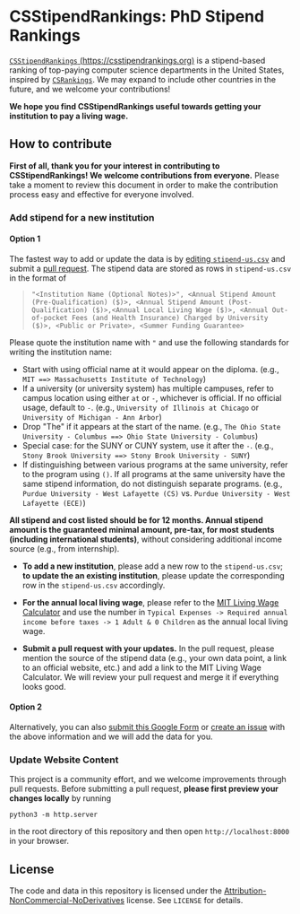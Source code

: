 # CSStipendRankings: PhD Stipend Rankings

[`CSStipendRankings` (https://csstipendrankings.org)](https://csstipendrankings.org) is a stipend-based ranking of top-paying computer science departments in the United States, inspired by [`CSRankings`](https://csrankings.org). We may expand to include other countries in the future, and we welcome your contributions!

**We hope you find CSStipendRankings useful towards getting your institution to pay a living wage.**

## How to contribute

**First of all, thank you for your interest in contributing to CSStipendRankings! We welcome contributions from everyone.** Please take a moment to review this document in order to make the contribution process easy and effective for everyone involved.

### Add stipend for a new institution

#### Option 1
The fastest way to add or update the data is by [editing `stipend-us.csv`](https://github.com/CSStipendRankings/CSStipendRankings/edit/main/stipend-us.csv) and submit a [pull request](https://github.com/CSStipendRankings/CSStipendRankings/pulls). The stipend data are stored as rows in `stipend-us.csv` in the format of 

> ```"<Institution Name (Optional Notes)>", <Annual Stipend Amount (Pre-Qualification) ($)>, <Annual Stipend Amount (Post-Qualification) ($)>,<Annual Local Living Wage ($)>, <Annual Out-of-pocket Fees (and Health Insurance) Charged by University ($)>, <Public or Private>, <Summer Funding Guarantee>```

Please quote the institution name with `"` and use the following standards for writing the institution name:
- Start with using official name at it would appear on the diploma. (e.g., `MIT ==> Massachusetts Institute of Technology`)
- If a university (or university system) has multiple campuses, refer to campus location using either `at` or `-`, whichever is official. If no official usage, default to `-`. (e.g., `University of Illinois at Chicago` or `University of Michigan - Ann Arbor`)
- Drop "The" if it appears at the start of the name. (e.g., `The Ohio State University - Columbus ==> Ohio State University - Columbus`)
- Special case: for the SUNY or CUNY system, use it after the `-`. (e.g., `Stony Brook University ==> Stony Brook University - SUNY`)
- If distinguishing between various programs at the same university, refer to the program using `()`. If all programs at the same university have the same stipend information, do not distinguish separate programs. (e.g., `Purdue University - West Lafayette (CS)` vs. `Purdue University - West Lafayette (ECE)`)

**All stipend and cost listed should be for 12 months. Annual stipend amount is the guaranteed minimal amount, pre-tax, for most students (including international students)**, without considering additional income source (e.g., from internship).


- **To add a new institution**, please add a new row to the `stipend-us.csv`; **to update the an existing institution**, please update the corresponding row in the `stipend-us.csv` accordingly. 

- **For the annual local living wage**, please refer to the [MIT Living Wage Calculator](http://livingwage.mit.edu/) and use the number in `Typical Expenses -> Required annual income before taxes -> 1 Adult & 0 Children` as the annual local living wage.

- **Submit a pull request with your updates.** In the pull request, please mention the source of the stipend data (e.g., your own data point, a link to an official website, etc.) and add a link to the 
MIT Living Wage Calculator. We will review your pull request and merge it if everything looks good.

#### Option 2
Alternatively, you can also [submit this Google Form](https://docs.google.com/forms/d/e/1FAIpQLSdKIAu98jSzpw97Ojec2jpEUWI4QH75Ig-5Ccz33fQwLl783w/viewform) or [create an issue](https://github.com/CSStipendRankings/CSStipendRankings/issues/new/choose) with the above information and we will add the data for you.

### Update Website Content

This project is a community effort, and we welcome improvements through pull requests. Before submitting a pull request, **please first preview your changes locally** by running 

```
python3 -m http.server
``` 

in the root directory of this repository and then open `http://localhost:8000` in your browser.

## License
The code and data in this repository is licensed under the [Attribution-NonCommercial-NoDerivatives](https://creativecommons.org/licenses/by-nc-nd/4.0/) license. See `LICENSE` for details.
